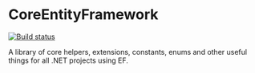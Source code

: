 CoreEntityFramework
==========

[![Build status](https://ci.appveyor.com/api/projects/status/r67gci4vgeq0thgw/branch/master)](https://ci.appveyor.com/project/benmccallum/coreentityframework/branch/master)

A library of core helpers, extensions, constants, enums and other useful things for all .NET projects using EF.
